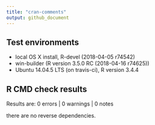 ```yaml
---
title: "cran-comments"
output: github_document
---
```


## Test environments
* local OS X install, R-devel (2018-04-05 r74542)
* win-builder (R version 3.5.0 RC (2018-04-16 r74625))
* Ubuntu 14.04.5 LTS (on travis-ci), R version 3.4.4

## R CMD check results
Results are:  0 errors | 0 warnings | 0 notes

there are no reverse dependencies.
